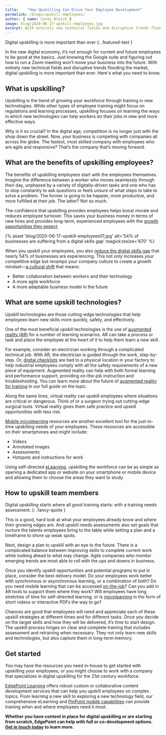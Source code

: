 ```yaml
---
title:    "How Upskilling Can Drive Your Employee Development"
permalink: /blogs/upskill-employees/
author: { name: Corey Bleich }
image: blog/2020-06-17-upskill-employees.jpg
excerpt: With entirely new technical fields and disruptive trends flooding the market, digital upskilling is more important than ever. Here's what you need to know.
---
```


Digital upskilling is more important than ever
{: .featured-text }

In the new digital economy, it’s not enough for current and future employees to be good at the basics. Just knowing the Google suite and figuring out how to run a Zoom meeting won’t move your business into the future. With entirely new technical fields and disruptive trends flooding the market, digital upskilling is more important than ever. Here's what you need to know.

## What is upskilling? 

Upskilling is the trend of growing your workforce through training in new technologies. While other types of employee training might focus on regulations and learning processes, upskilling focuses on learning the ways in which new technologies can help workers do their jobs in new and more effective ways.

Why is it so crucial? In the digital age, competition is no longer just with the shop down the street. Now, your business is competing with companies all across the globe. The fastest, most skilled company with employees who are agile and responsive? That’s the company that’s moving forward.

## What are the benefits of upskilling employees? 

The benefits of upskilling employees start with the employees themselves. Imagine the difference between a worker who moves seamlessly through their day, unphased by a variety of digitally-driven tasks and one who has to stop constantly to ask questions or feels unsure of what steps to take to solve a problem. The former is going to be happier, more productive, and more fulfilled at their job. The latter? Not so much. 

The confidence that upskilling provides employees helps boost morale and reduces employee turnover. This saves your business money in terms of new hires and provides long-term, experienced employees with the [growth opportunities they expect](https://www.itagroup.com/insights/career-development-tactics-build-employee-loyalty).

{% asset 'blog/2020-06-17-upskill-employees01.jpg'
   alt='54% of businesses are suffering from a digital skills gap'
   magick:resize='670' %}

When you upskill your employees, you also [reduce the digital skills gap](https://www.capgemini.com/wp-content/uploads/2017/10/report_the-digital-talent-gap_final.pdf) that nearly 54% of businesses are experiencing. This not only increases your competitive edge but revamps your company culture to create a growth mindset—[a cultural shift](https://www.forbes.com/sites/markcohen1/2019/09/03/upskilling-why-it-might-be-the-most-important-word-in-the-legal-lexicon/#2f694e2836a9) that means:

* Better collaboration between workers and their technology
* A more agile workforce
* A more adaptable business model in the future

## What are some upskill technologies? 

Upskill technologies are those cutting-edge technologies that help employees learn new skills more quickly, safely, and effectively. 

One of the most beneficial upskill technologies is the use of [augmented reality (AR)](http://donar.messe.de/exhibitor/hannovermesse/2017/A136112/harvard-business-review-article-eng-512156.pdf) for a number of learning scenarios. AR can take a process or task and place the employee at the heart of it to help them learn a new skill. 

For example, consider an electrician working through a complicated technical job. With AR, the electrician is guided through the work, step-by-step. Or, [digital checklists](https://www.pinpointworkforce.com/post/feature-spotlight-checklists) are tied to a physical location in your factory to help industrial employees comply with all the safety requirements of a new piece of equipment. Augmented reality can help with both formal learning and performance support, providing on-the-job instruction and troubleshooting. You can learn more about the future of [augmented reality for training](/blog/future-of-augmented-reality/) in our full guide on the topic. 

Along the same lines, virtual reality can upskill employees where situations are critical or dangerous. Think of or a surgeon trying out cutting-edge surgical tools. Virtual reality gives them safe practice and upskill opportunities with less risk. 

[Mobile microlearning](/blog/what-is-mlearning/) resources are another excellent tool for the just-in-time upskilling needs of your employees. These resources are accessible on their smartphones and might include:

* Videos
* Annotated images
* Assessments
* Hotspots and instructions for work

Using self-directed [eLearning](/blog/when-to-use-elearning/), upskilling the workforce can be as simple as opening a dedicated app or website on your smartphone or mobile device and allowing them to choose the areas they want to study. 

## How to upskill team members 

Digital upskilling starts where all good training starts: with a training needs assessment.
{: .fancy-quote }

This is a good, hard look at what your employees already know and where their growing edges are. And upskill needs assessments also set goals that nurture the talents employees bring to the table while setting a plan and a timeframe to shore up weak spots.

Next, design a plan to upskill with an eye to the future. There is a complicated balance between improving skills to complete current work while looking ahead to what may change. Agile companies who monitor emerging trends are most able to roll with the ups and downs in business. 

Once you identify upskill opportunities and potential programs to put in place, consider the best delivery model. Do your employees work better with synchronous or asynchronous learning, or a combination of both? Do you need mobile learning that can be accessed [on-the-job](/blog/on-the-job-training-advantages/)? Can you add in AR tools to support them where they work? Will employees have long stretches of time for self-directed learning, or is [microlearning](/blog/types-of-microlearning/) in the form of short videos or interactive PDFs the way to go?

Chances are good that employees will need and appreciate each of these upskill strategies at different times and for different tasks. Once you decide on the target skills and how they will be delivered, it’s time to start design. The upskill process hinges on clear and complete training that includes assessment and retraining when necessary. They not only learn new skills and technologies, but also capture them in long-term memory. 

## Get started 

You may have the resources you need in-house to get started with upskilling your employees, or you might choose to work with a company that specializes in digital upskilling for the 21st century workforce.

[EdgePoint Learning](https://www.edgepointlearning.com/) offers robust custom or collaborative content development services that can help you upskill employees on complex topics. From learning a new skill to exploring a new technology field, our comprehensive eLearning and [PinPoint mobile capabilities](https://www.pinpointworkforce.com/) can provide training when and where employees need it most.

<strong>Whether you have content in place for digital upskilling or are starting from scratch, EdgePoint can help with full or co-development options. [Get in touch today](/contact/) to learn more.</strong>